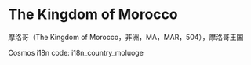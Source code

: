 # The Kingdom of Morocco

摩洛哥（The Kingdom of Morocco，非洲，MA，MAR，504），摩洛哥王国

Cosmos i18n code: i18n_country_moluoge